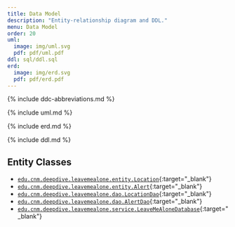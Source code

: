 ```yaml
---
title: Data Model
description: "Entity-relationship diagram and DDL."
menu: Data Model
order: 20
uml:
  image: img/uml.svg
  pdf: pdf/uml.pdf
ddl: sql/ddl.sql
erd:
  image: img/erd.svg
  pdf: pdf/erd.pdf
---
```


{% include ddc-abbreviations.md %}

{% include uml.md %}

{% include erd.md %}

{% include ddl.md %}

## Entity Classes
- [`edu.cnm.deepdive.leavemealone.entity.Location`](api/src-html/edu/cnm/deepdive/leavemealone/model/entity/Location.html){:target="_blank"}
- [`edu.cnm.deepdive.leavemealone.entity.Alert`](api/src-html/edu/cnm/deepdive/leavemealone/model/entity/Alert.html){:target="_blank"}
- [`edu.cnm.deepdive.leavemealone.dao.LocationDao`](api/src-html/edu/cnm/deepdive/leavemealone/model/dao/LocationDao.html){:target="_blank"}
- [`edu.cnm.deepdive.leavemealone.dao.AlertDao`](api/src-html/edu/cnm/deepdive/leavemealone/model/dao/AlertDao.html){:target="_blank"}
- [`edu.cnm.deepdive.leavemealone.service.LeaveMeAloneDatabase`](api/src-html/edu/cnm/deepdive/leavemealone/service/LeaveMeAloneDatabase.html){:target="_blank"}
